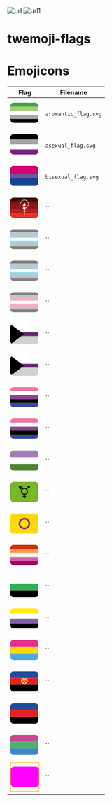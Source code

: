 ![url](https://img.shields.io/badge/current%20flag%20count-18-blue)
![url1](https://img.shields.io/github/last-commit/NikiNikOfficially/twemoji-flags)
# twemoji-flags

# Emojicons
| Flag | Filename |
|------|----------|
| <img width="64" src="/flags/aromantic_flag.svg" /> | `aromantic_flag.svg` |
| <img width="64" src="/flags/asexual_flag.svg" /> | `asexual_flag.svg` |
| <img width="64" src="/flags/bisexual_flag.svg" /> | `bisexual_flag.svg` |
| <img width="64" src="/flags/ceres_flag.svg" /> | `` |
| <img width="64" src="/flags/demiboy_flag.svg" /> | `` |
| <img width="64" src="/flags/demiboy_flag.svg" /> | `` |
| <img width="64" src="/flags/demigirl_flag.svg" /> | `` |
| <img width="64" src="/flags/demisexual_flag.svg" /> | `` |
| <img width="64" src="/flags/demisexual_flag.svg" /> | `` |
| <img width="64" src="/flags/genderfluid_flag.svg" /> | `` |
| <img width="64" src="/flags/genderfluid_flag.svg" /> | `` |
| <img width="64" src="/flags/genderqueer_nonbinary_flag_01.svg" /> | `` |
| <img width="64" src="/flags/genderqueer_nonbinary_flag.svg" /> | `` |
| <img width="64" src="/flags/intersexualtiy_flag.svg" /> | `` |
| <img width="64" src="/flags/lesbian_flag.svg" /> | `` |
| <img width="64" src="/flags/neutrois_flag.svg" /> | `` |
| <img width="64" src="/flags/nonbinary_flag.svg" /> | `` |
| <img width="64" src="/flags/pansexuell_flag.svg" /> | `` |
| <img width="64" src="/flags/polyamorie_flag_01.svg" /> | `` |
| <img width="64" src="/flags/polyamorie_flag.svg" /> | `` |
| <img width="64" src="/flags/polysexuell_flag.svg" /> | `` |
| <img width="64" src="/flags/TEMPLATE_FLAG.svg" style="border: 1px solid orange;" /> | `` |




<!-- Work time: 1 h 14 min, 22.02.2021 -->
